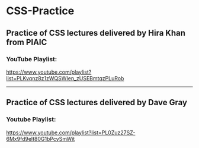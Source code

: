 # CSS-Practice
## Practice of CSS lectures delivered by Hira Khan from PIAIC
### YouTube Playlist: <br>
https://www.youtube.com/playlist?list=PLKvqnz8z1zWQSWIen_zUSEBmtqzPLuRob
<br><hr>
## Practice of CSS lectures delivered by Dave Gray
### Youtube Playlist:
https://www.youtube.com/playlist?list=PL0Zuz27SZ-6Mx9fd9elt80G1bPcySmWit

